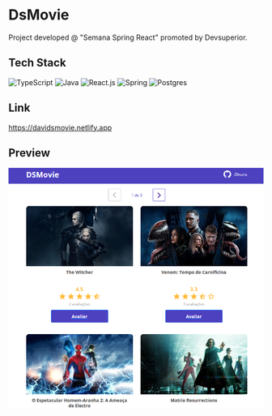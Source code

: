 # DsMovie

Project developed @ "Semana Spring React" promoted by Devsuperior.

## Tech Stack

<img alt="TypeScript" width="26px" src="https://cdn-icons-png.flaticon.com/512/5968/5968381.png" />
<img alt="Java" width="26px" src="https://cdn-icons-png.flaticon.com/512/226/226777.png" />
<img alt="React.js" width="26px" src="https://cdn-icons-png.flaticon.com/512/919/919851.png" />
<img alt="Spring" width="86px" src="https://spring.io/images/spring-logo-9146a4d3298760c2e7e49595184e1975.svg" />
<img alt="Postgres" width="26px" src="https://cdn-icons-png.flaticon.com/512/5968/5968342.png" />


## Link
https://davidsmovie.netlify.app

## Preview

![](project-img.jpg)